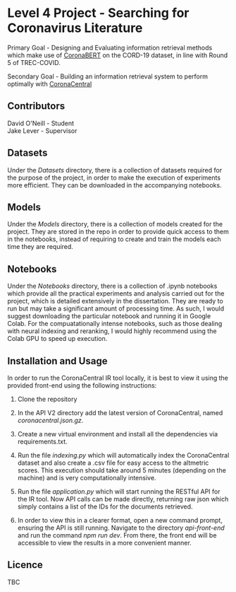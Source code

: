 # Level 4 Project - Searching for Coronavirus Literature

Primary Goal - Designing and Evaluating information retrieval methods which make use of [CoronaBERT](https://huggingface.co/jakelever/coronabert) on the CORD-19 dataset, in line with Round 5 of TREC-COVID.

Secondary Goal - Building an information retrieval system to perform optimally with [CoronaCentral](https://coronacentral.ai/)

## Contributors

David O'Neill - Student</br>
Jake Lever - Supervisor

## Datasets

Under the <em>Datasets</em> directory, there is a collection of datasets required for the purpose of the project, in order to make the execution of experiments more efficient. They can be downloaded in the accompanying notebooks.

## Models

Under the <em>Models</em> directory, there is a collection of models created for the project. They are stored in the repo in order to provide quick access to them in the notebooks, instead of requiring to create and train the models each time they are required.

## Notebooks

Under the <em>Notebooks</em> directory, there is a collection of .ipynb notebooks which provide all the practical experiments and analysis carried out for the project, which is detailed extensively in the dissertation. They are ready to run but may take a significant amount of processing time. As such, I would suggest downloading the particular notebook and running it in Google Colab. For the compuatationally intense notebooks, such as those dealing with neural indexing and reranking, I would highly recommend using the Colab GPU to speed up execution.

## Installation and Usage

In order to run the CoronaCentral IR tool locally, it is best to view it using the provided front-end using the following instructions:

1. Clone the repository

2. In the API V2 directory add the latest version of CoronaCentral, named <em>coronacentral.json.gz</em>.

3. Create a new virtual environment and install all the dependencies via requirements.txt.

4. Run the file <em>indexing.py</em> which will automatically index the CoronaCentral dataset and also create a .csv file for easy access to the altmetric scores. This execution should take around 5 minutes (depending on the machine) and is very computationally intensive.

5. Run the file <em>application.py</em> which will start running the RESTful API for the IR tool. Now API calls can be made directly, returning raw json which simply contains a list of the IDs for the documents retrieved.

6. In order to view this in a clearer format, open a new command prompt, ensuring the API is still running. Navigate to the directory <em>api-front-end</em> and run the command <em>npm run dev</em>. From there, the front end will be accessible to view the results in a more convenient manner.

## Licence

TBC
